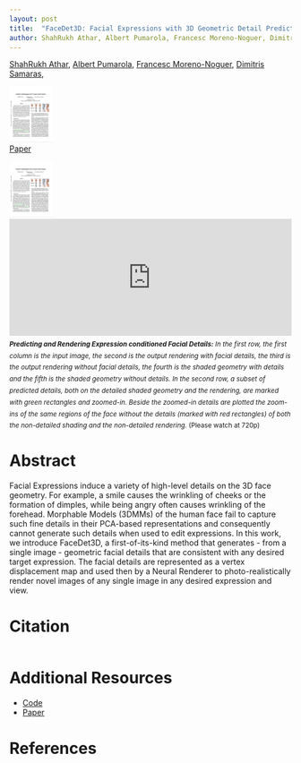 ```yaml
---
layout: post
title:  "FaceDet3D: Facial Expressions with 3D Geometric Detail Prediction"
author: ShahRukh Athar, Albert Pumarola, Francesc Moreno-Noguer, Dimitris Samaras
---
```

<p>
<a href="http://shahrukhathar.github.io/about/" target="_blank">ShahRukh Athar</a>,
<a href="https://www.albertpumarola.com/#page" target="_blank">Albert Pumarola</a>, 
<a href="http://www.iri.upc.edu/people/fmoreno/" target="_blank">Francesc Moreno-Noguer</a>,
<a href="https://www3.cs.stonybrook.edu/~samaras/" target="_blank">Dimitris Samaras</a>,
</p>

<p>
<a href="">
<img height="100" width="78" src="/images/FaceDet3D/paper-thumb.png">
<br>
Paper
<br>
</a>
</p>
<img height="100" width="78" src="/images/FaceDet3D/paper-thumb.png"/>

<div class="embed-container" style="position:relative;padding-bottom:41.56%;">
  <iframe
      src="https://drive.google.com/file/d/1nkQblkuEqC-CZO2xaI4DT9HqbGqckH2o/preview"
      frameborder="0"
      style="width:100%;height:100%;position:absolute;left:0px;top:0px;"
      width="100%" height="100%" 
      allowfullscreen allow="autoplay">
  </iframe>
</div>
<sub font-size="small"><i><b>Predicting and Rendering Expression conditioned Facial Details:</b>  In the first row, the first column is the input image, the second is the output rendering with facial details, the third is the output rendering without facial details,  the fourth is the shaded geometry with details and the fifth is the shaded geometry without details. In the second row, a subset of predicted details, both on the detailed shaded geometry and the rendering, are marked with green rectangles and zoomed-in. Beside the zoomed-in details are plotted the zoom-ins of the same regions of the face without the details (marked with red rectangles) of both the non-detailed shading and the non-detailed rendering.</i> (Please watch at 720p)</sub>

# Abstract

Facial Expressions induce a variety of high-level details on the 3D face geometry. For example, a smile causes the wrinkling of cheeks or the formation of dimples, while being angry often causes wrinkling of the forehead. Morphable Models (3DMMs) of the human face fail to capture such fine details in their PCA-based representations  and consequently cannot generate such details when  used to edit expressions. In this work, we introduce FaceDet3D, a first-of-its-kind method that generates - from a single image - geometric facial details that are consistent with any desired target expression.  The facial details are represented as a vertex displacement map and used then by a Neural Renderer to photo-realistically render novel images of any single image in any desired expression and view. 

# Citation
```

```

# Additional Resources

- [Code](https://github.com/srxdev0619/FaceDet3D)
- [Paper](wwww.google.com)


# References
